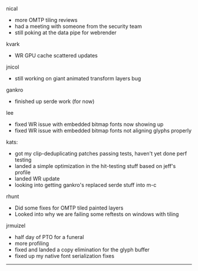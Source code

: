 nical
* more OMTP tiling reviews
* had a meeting with someone from the security team
* still poking at the data pipe for webrender



kvark
* WR GPU cache scattered updates



jnicol
* still working on giant animated transform layers bug



gankro
* finished up serde work (for now)



lee
* fixed WR issue with embedded bitmap fonts now showing up
* fixed WR issue with embedded bitmap fonts not aligning glyphs properly



kats:
* got my clip-deduplicating patches passing tests, haven't yet done perf testing
* landed a simple optimization in the hit-testing stuff based on jeff's profile
* landed WR update
* looking into getting gankro's replaced serde stuff into m-c



rhunt
* Did some fixes for OMTP tiled painted layers
* Looked into why we are failing some reftests on windows with tiling



jrmuizel
* half day of PTO for a funeral
* more profiling
* fixed and landed a copy elimination for the glyph buffer
* fixed up my native font serialization fixes

________________



